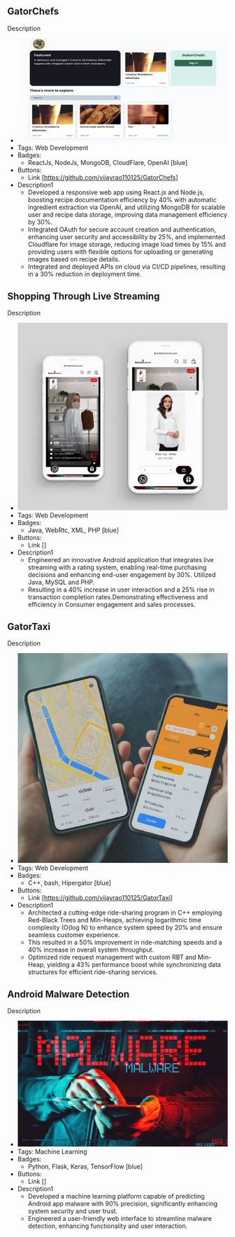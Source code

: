 ## GatorChefs
Description
- ![600x200](../assets/gatorchefs.png)
- Tags: Web Development
- Badges:
  - ReactJs, NodeJs, MongoDB, CloudFlare, OpenAI [blue]
- Buttons:
  - Link [https://github.com/vijayrao110125/GatorChefs]
- Description1
  - Developed a responsive web app using React.js and Node.js, boosting recipe documentation efficiency by 40% with automatic ingredient extraction via OpenAI, and utilizing MongoDB for scalable
  user and recipe data storage, improving data management efficiency by 30%.
  - Integrated OAuth for secure account creation and authentication, enhancing user security and accessibility by 25%, and implemented Cloudflare for image storage, reducing image load times by 15% and providing users with flexible options for uploading or generating images based on recipe details.
  - Integrated and deployed APIs on cloud via CI/CD pipelines, resulting in a 30% reduction in deployment time.

## Shopping Through Live Streaming
Description
- ![600x200](../assets/shopping.png)
- Tags: Web Development
- Badges:
  - Java, WebRtc, XML, PHP [blue]
- Buttons:
  - Link []
- Description1
  - Engineered an innovative Android application that integrates live streaming with a rating system, enabling real-time purchasing decisions and enhancing end-user engagement by 30%. Utilized Java, MySQL and PHP.
  - Resulting in a 40% increase in user interaction and a 25% rise in transaction completion rates.Demonstrating effectiveness and efficiency in Consumer engagement and sales processes.

## GatorTaxi
Description
- ![600x200](../assets/ride.jpeg)
- Tags: Web Development
- Badges:
  - C++, bash, Hipergator [blue]
- Buttons:
  - Link [https://github.com/vijayrao110125/GatorTaxi]
- Description1
  - Architected a cutting-edge ride-sharing program in C++ employing Red-Black Trees and Min-Heaps, achieving logarithmic time complexity (O(log N) to enhance system speed by 20% and ensure seamless customer experience.
  - This resulted in a 50% improvement in ride-matching speeds and a 40% increase in overall system throughput.
  - Optimized ride request management with custom RBT and Min-Heap, yielding a 43% performance boost while synchronizing data structures for efficient ride-sharing services.

## Android Malware Detection
Description
- ![600x200](../assets/malware-android.jpg)
- Tags: Machine Learning
- Badges:
  - Python, Flask, Keras, TensorFlow [blue]
- Buttons:
  - Link []
- Description1
  - Developed a machine learning platform capable of predicting Android app malware with 90% precision, significantly enhancing system security and user trust.
  - Engineered a user-friendly web interface to streamline malware detection, enhancing functionality and user interaction.